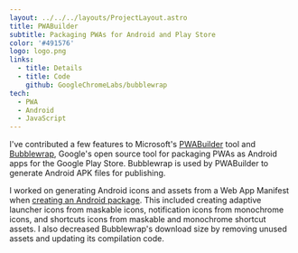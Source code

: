 ```yaml
---
layout: ../../../layouts/ProjectLayout.astro
title: PWABuilder
subtitle: Packaging PWAs for Android and Play Store
color: '#491576'
logo: logo.png
links:
  - title: Details
  - title: Code
    github: GoogleChromeLabs/bubblewrap
tech:
  - PWA
  - Android
  - JavaScript
---
```


I've contributed a few features to Microsoft's [PWABuilder](https://www.pwabuilder.com/) tool and [Bubblewrap](https://github.com/GoogleChromeLabs/bubblewrap), Google's open source tool for packaging PWAs as Android apps for the Google Play Store. Bubblewrap is used by PWABuilder to generate Android APK files for publishing.

I worked on generating Android icons and assets from a Web App Manifest when [creating an Android package](https://blog.pwabuilder.com/docs/generating-your-android-package/). This included creating adaptive launcher icons from maskable icons, notification icons from monochrome icons, and shortcuts icons from maskable and monochrome shortcut assets. I also decreased Bubblewrap's download size by removing unused assets and updating its compilation code.
